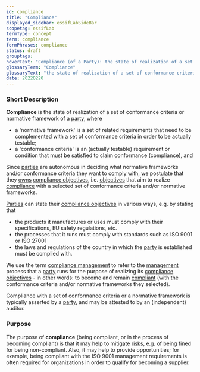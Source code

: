 ```yaml
---
id: compliance
title: "Compliance"
displayed_sidebar: essifLabSideBar
scopetag: essifLab
termType: concept
term: compliance
formPhrases: compliance
status: draft
grouptags:
hoverText: "Compliance (of a Party): the state of realization of a set of conformance criteria or normative framework of that Party."
glossaryTerm: "Compliance"
glossaryText: "the state of realization of a set of conformance criteria or normative framework of a [party](@)."
date: 20220220
---
```


### Short Description
**Compliance** is the state of realization of a set of conformance criteria or normative framework of a [party](@), where
- a 'normative framework' is a set of related requirements that need to be complemented with a set of conformance criteria in order to be actually testable;
- a 'conformance criteria' is an (actually testable) requirement or condition that must be satisfied to claim conformance (compliance), and

Since [parties](@) are autonomous in deciding what normative frameworks and/or conformance criteria they want to [comply](compliance@) with, we postulate that they [owns](@) [compliance objectives](compliance-objective@), i.e. [objectives](@) that aim to realize [compliance](@) with a selected set of conformance criteria and/or normative frameworks.

[Parties](@) can state their [compliance objectives](compliance-objective@) in various ways, e.g. by stating that
- the products it manufactures or uses must comply with their specifications, EU safety regulations, etc.
- the processes that it runs must comply with standards such as ISO 9001 or ISO 27001
- the laws and regulations of the country in which the [party](@) is established must be complied with.

We use the term [compliance management](@) to refer to the [management](@) process that a [party](@) runs for the purpose of realizing its [compliance objectives](compliance-objective@) - in other words: to become and remain [compliant](compliance@) (with the conformance criteria and/or normative frameworks they selected).

Compliance with a set of conformance criteria or a normative framework is typically asserted by a [party](@), and may be attested to by an (independent) auditor.

### Purpose
The purpose of **compliance** (being compliant, or in the process of becoming compliant) is that it may help to mitigate [risks](@), e.g. of being fined for being non-compliant. Also, it may help to provide opportunities; for example, being compliant with the ISO 9001 management requirements is often required for organizations in order to qualify for becoming a supplier.
